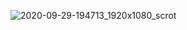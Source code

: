 ![2020-09-29-194713_1920x1080_scrot](https://user-images.githubusercontent.com/45566380/94596618-ac0ad480-028c-11eb-8cc4-be76fc00070e.png)
